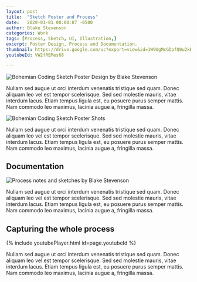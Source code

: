 ```yaml
---
layout: post
title:  "Sketch Poster and Process"
date:   2020-01-01 00:00:07 -0500
author: Blake Stevenson
categories: Work
tags: [Process, Sketch, UI, Illustration,]
excerpt: Poster Design, Process and Documentation.
thumbnail: https://drive.google.com/uc?export=view&id=1W9UgMcGDpfQ0u2kRtuqi5fFVP0A3jU-h
youtubeId: VW2fREMes68

---
```


![Bohemian Coding Sketch Poster Design by Blake Stevenson](https://drive.google.com/uc?export=view&id=1W9UgMcGDpfQ0u2kRtuqi5fFVP0A3jU-h)

Nullam sed augue ut orci interdum venenatis tristique sed quam. Donec aliquam leo vel est tempor scelerisque. Sed sed molestie mauris, vitae interdum lacus. Etiam tempus ligula est, eu posuere purus semper mattis. Nam commodo leo maximus, lacinia augue a, fringilla massa.

![Bohemian Coding Sketch Poster Shots](https://drive.google.com/uc?export=view&id=1XRQrsm6xMfzqKT-9FSzNMkicIx4tzh8i)

Nullam sed augue ut orci interdum venenatis tristique sed quam. Donec aliquam leo vel est tempor scelerisque. Sed sed molestie mauris, vitae interdum lacus. Etiam tempus ligula est, eu posuere purus semper mattis. Nam commodo leo maximus, lacinia augue a, fringilla massa.

## Documentation

![Process notes and sketches by Blake Stevenson](https://drive.google.com/uc?export=view&id=1UhPkKpdRHSIbi34YGU_UyHa9l9eMy880)

Nullam sed augue ut orci interdum venenatis tristique sed quam. Donec aliquam leo vel est tempor scelerisque. Sed sed molestie mauris, vitae interdum lacus. Etiam tempus ligula est, eu posuere purus semper mattis. Nam commodo leo maximus, lacinia augue a, fringilla massa.

## Capturing the whole process

{% include youtubePlayer.html id=page.youtubeId %}

Nullam sed augue ut orci interdum venenatis tristique sed quam. Donec aliquam leo vel est tempor scelerisque. Sed sed molestie mauris, vitae interdum lacus. Etiam tempus ligula est, eu posuere purus semper mattis. Nam commodo leo maximus, lacinia augue a, fringilla massa.
